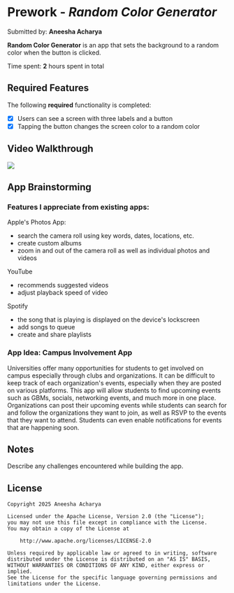 # Prework - *Random Color Generator*

Submitted by: **Aneesha Acharya**

**Random Color Generator** is an app that sets the background to a random color when the button is clicked.

Time spent: **2** hours spent in total

## Required Features

The following **required** functionality is completed:

- [x] Users can see a screen with three labels and a button
- [x] Tapping the button changes the screen color to a random color
 
## Video Walkthrough

<div>
    <a href="https://www.loom.com/share/84a19d0fd08143a8aa70d7819064c803">
      <img style="max-width:300px;" src="https://cdn.loom.com/sessions/thumbnails/84a19d0fd08143a8aa70d7819064c803-a9670e160e9b1e6c-full-play.gif">
    </a>
  </div>

## App Brainstorming 

### Features I appreciate from existing apps:

Apple's Photos App:
 - search the camera roll using key words, dates, locations, etc.
 - create custom albums
 - zoom in and out of the camera roll as well as individual photos and videos

YouTube
 - recommends suggested videos
 - adjust playback speed of video

Spotify
 - the song that is playing is displayed on the device's lockscreen
 - add songs to queue
 - create and share playlists

### App Idea: Campus Involvement App

Universities offer many opportunities for students to get involved on campus especially through clubs and organizations. It can be difficult to keep track of each organization's events, especially when they are posted on various platforms. This app will allow students to find upcoming events such as GBMs, socials, networking events, and much more in one place. Organizations can post their upcoming events while students can search for and follow the organizations they want to join, as well as RSVP to the events that they want to attend. Students can even enable notifications for events that are happening soon. 


## Notes

Describe any challenges encountered while building the app.

## License

    Copyright 2025 Aneesha Acharya

    Licensed under the Apache License, Version 2.0 (the "License");
    you may not use this file except in compliance with the License.
    You may obtain a copy of the License at

        http://www.apache.org/licenses/LICENSE-2.0

    Unless required by applicable law or agreed to in writing, software
    distributed under the License is distributed on an "AS IS" BASIS,
    WITHOUT WARRANTIES OR CONDITIONS OF ANY KIND, either express or implied.
    See the License for the specific language governing permissions and
    limitations under the License.

